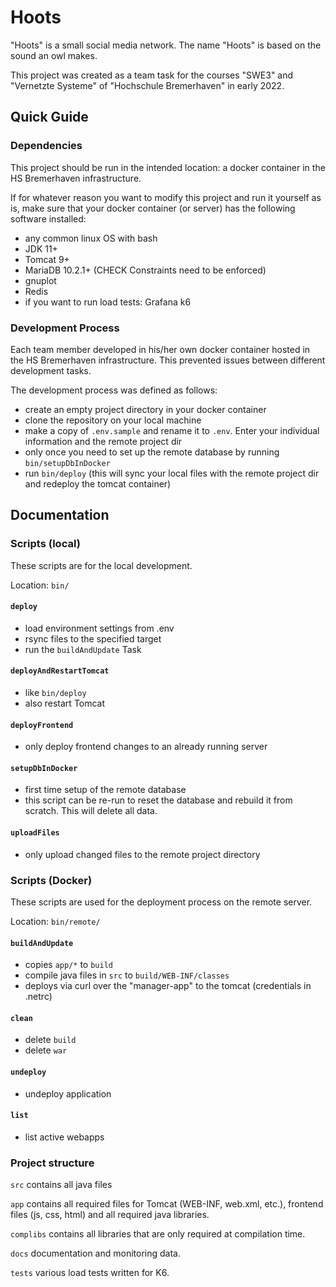 # Hoots

"Hoots" is a small social media network. The name "Hoots" is based on the sound an owl makes.

This project was created as a team task for the courses "SWE3" and "Vernetzte Systeme" of "Hochschule Bremerhaven" in early 2022.

## Quick Guide

### Dependencies

This project should be run in the intended location: a docker container in the HS Bremerhaven infrastructure.

If for whatever reason you want to modify this project and run it yourself as is, make sure that your docker container (or server) has the following software installed:

 - any common linux OS with bash
 - JDK 11+
 - Tomcat 9+
 - MariaDB 10.2.1+ (CHECK Constraints need to be enforced)
 - gnuplot
 - Redis
 - if you want to run load tests: Grafana k6

### Development Process

Each team member developed in his/her own docker container hosted in the HS Bremerhaven infrastructure.
This prevented issues between different development tasks.

The development process was defined as follows:

- create an empty project directory in your docker container
- clone the repository on your local machine
- make a copy of `.env.sample` and rename it to `.env`. Enter your individual information and the remote project dir
- only once you need to set up the remote database by running `bin/setupDbInDocker`
- run `bin/deploy` (this will sync your local files with the remote project dir and redeploy the tomcat container)

## Documentation

### Scripts (local)

These scripts are for the local development.

Location: `bin/`

#### `deploy`

- load environment settings from .env
- rsync files to the specified target
- run the `buildAndUpdate` Task

#### `deployAndRestartTomcat`

- like `bin/deploy`
- also restart Tomcat

#### `deployFrontend`

- only deploy frontend changes to an already running server

#### `setupDbInDocker`

- first time setup of the remote database
- this script can be re-run to reset the database and rebuild it from scratch. This will delete all data.

#### `uploadFiles`

- only upload changed files to the remote project directory

### Scripts (Docker)

These scripts are used for the deployment process on the remote server.

Location: `bin/remote/`

#### `buildAndUpdate`

- copies `app/*` to `build`
- compile java files in `src` to `build/WEB-INF/classes`
- deploys via curl over the "manager-app" to the tomcat (credentials in .netrc)

#### `clean`

- delete `build`
- delete `war`

#### `undeploy`

- undeploy application

#### `list`

- list active webapps

### Project structure

`src` contains all java files

`app` contains all required files for Tomcat (WEB-INF, web.xml, etc.), frontend files (js, css, html) and all required java libraries.

`complibs` contains all libraries that are only required at compilation time.

`docs` documentation and monitoring data.

`tests` various load tests written for K6.
